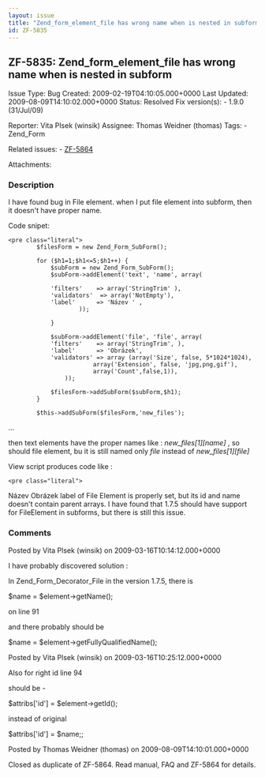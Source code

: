 ```yaml
---
layout: issue
title: "Zend_form_element_file has wrong name when is nested in subform"
id: ZF-5835
---
```


ZF-5835: Zend\_form\_element\_file has wrong name when is nested in subform
---------------------------------------------------------------------------

 Issue Type: Bug Created: 2009-02-19T04:10:05.000+0000 Last Updated: 2009-08-09T14:10:02.000+0000 Status: Resolved Fix version(s): - 1.9.0 (31/Jul/09)
 
 Reporter:  Vita Plsek (winsik)  Assignee:  Thomas Weidner (thomas)  Tags: - Zend\_Form
 
 Related issues: - [ZF-5864](/issues/browse/ZF-5864)
 
 Attachments: 
### Description

I have found bug in File element. when I put file element into subform, then it doesn't have proper name.

Code snipet:

 
    <pre class="literal"> 
            $filesForm = new Zend_Form_SubForm();
    
            for ($h1=1;$h1<=5;$h1++) {
                $subForm = new Zend_Form_SubForm();
                $subForm->addElement('text', 'name', array(
    
                'filters'    => array('StringTrim' ),
                'validators'  => array('NotEmpty'),
                'label'      => 'Název ' ,
                        ));
    
                }
    
                $subForm->addElement('file', 'file', array(
                'filters'    => array('StringTrim', ),
                'label'      => 'Obrázek',
                'validators' => array (array('Size', false, 5*1024*1024),
                            array('Extension', false, 'jpg,png,gif'),
                            array('Count',false,1)),
                    ));
    
                $filesForm->addSubForm($subForm,$h1);
            }
    
            $this->addSubForm($filesForm,'new_files');


...

then text elements have the proper names like : _new\_files[1][name]_ , so should file element, bu it is still named only _file_ instead of _new\_files[1][file]_

View script produces code like :

 
    <pre class="literal">


 Název Obrázek label of File Element is properly set, but its id and name doesn't contain parent arrays. I have found that 1.7.5 should have support for FileElement in subforms, but there is still this issue. 

 

### Comments

Posted by Vita Plsek (winsik) on 2009-03-16T10:14:12.000+0000

I have probably discovered solution :

In Zend\_Form\_Decorator\_File in the version 1.7.5, there is

$name = $element->getName();

on line 91

and there probably should be

$name = $element->getFullyQualifiedName();

 

 

Posted by Vita Plsek (winsik) on 2009-03-16T10:25:12.000+0000

Also for right id line 94

should be -

$attribs['id'] = $element->getId();

instead of original

$attribs['id'] = $name;;

 

 

Posted by Thomas Weidner (thomas) on 2009-08-09T14:10:01.000+0000

Closed as duplicate of ZF-5864. Read manual, FAQ and ZF-5864 for details.

 

 